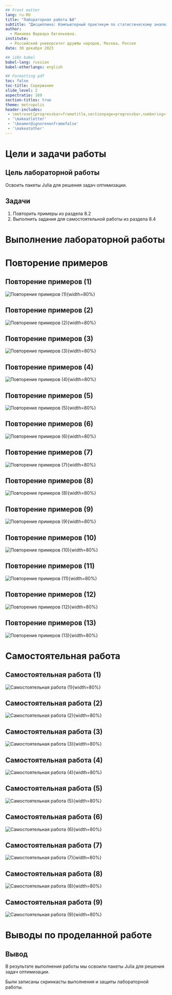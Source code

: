 ```yaml
---
## Front matter
lang: ru-RU
title: "Лабораторная работа №8"
subtitle: "Дисциплина: Компьютерный практикум по статистическому анализу данных"
author:
  - Манаева Варвара Евгеньевна.
institute:
  - Российский университет дружбы народов, Москва, Россия
date: 30 декабря 2023

## i18n babel
babel-lang: russian
babel-otherlangs: english

## Formatting pdf
toc: false
toc-title: Содержание
slide_level: 2
aspectratio: 169
section-titles: true
theme: metropolis
header-includes:
 - \metroset{progressbar=frametitle,sectionpage=progressbar,numbering=fraction}
 - '\makeatletter'
 - '\beamer@ignorenonframefalse'
 - '\makeatother'
---
```


# Цели и задачи работы

## Цель лабораторной работы

Освоить пакеты Julia для решения задач оптимизации.

## Задачи

1. Повторить примеры из раздела 8.2
2. Выполнить задания для самостоятельной работы из раздела 8.4

# Выполнение лабораторной работы

# Повторение примеров
## Повторение примеров (1)

![Повторение примеров (1)](image/1.png){width=80%}

## Повторение примеров (2)

![Повторение примеров (2)](image/2.png){width=80%}

## Повторение примеров (3)

![Повторение примеров (3)](image/3.png){width=80%}

## Повторение примеров (4)

![Повторение примеров (4)](image/4.png){width=80%}

## Повторение примеров (5)

![Повторение примеров (5)](image/5.png){width=80%}

## Повторение примеров (6)

![Повторение примеров (6)](image/6.png){width=80%}

## Повторение примеров (7)

![Повторение примеров (7)](image/7.png){width=80%}

## Повторение примеров (8)

![Повторение примеров (8)](image/8.png){width=80%}

## Повторение примеров (9)

![Повторение примеров (9)](image/9.png){width=80%}

## Повторение примеров (10)

![Повторение примеров (10)](image/10.png){width=80%}

## Повторение примеров (11)

![Повторение примеров (11)](image/11.png){width=80%}

## Повторение примеров (12)

![Повторение примеров (12)](image/12.png){width=80%}

## Повторение примеров (13)

![Повторение примеров (13)](image/13.png){width=80%}

# Самостоятельная работа 
## Самостоятельная работа (1)

![Самостоятельная работа (1)](image/14.png){width=80%}

## Самостоятельная работа (2)

![Самостоятельная работа (2)](image/15.png){width=80%}

## Самостоятельная работа (3)

![Самостоятельная работа (3)](image/16.png){width=80%}

## Самостоятельная работа (4)

![Самостоятельная работа (4)](image/17.png){width=80%}

## Самостоятельная работа (5)

![Самостоятельная работа (5)](image/18.png){width=80%}

## Самостоятельная работа (6)

![Самостоятельная работа (6)](image/19.png){width=80%}

## Самостоятельная работа (7)

![Самостоятельная работа (7)](image/20.png){width=80%}

## Самостоятельная работа (8)

![Самостоятельная работа (8)](image/21.png){width=80%}

## Самостоятельная работа (9)

![Самостоятельная работа (9)](image/22.png){width=80%}


# Выводы по проделанной работе

## Вывод

В результате выполнения работы мы освоили пакеты Julia для решения задач оптимизации.

Были записаны скринкасты выполнения и защиты лабораторной работы.
